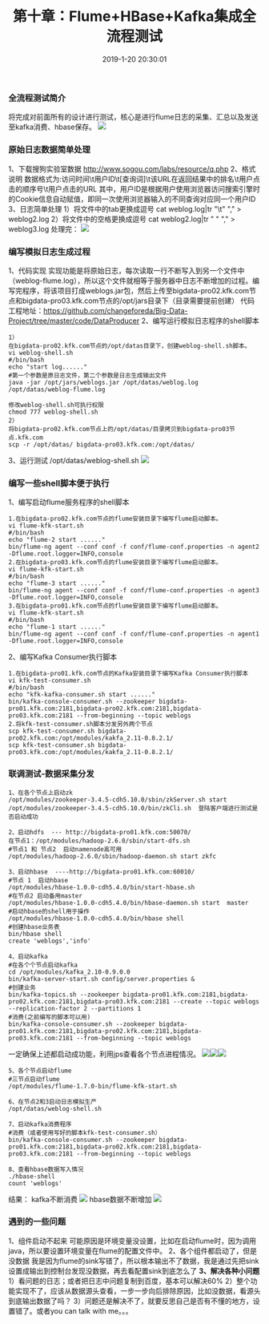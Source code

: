 ﻿---
title: 第十章：Flume+HBase+Kafka集成全流程测试
date: 2019-1-20 20:30:01
categories: "用户日志实时与离线分析系统" 
tags: 
 - 项目
---

### 全流程测试简介
将完成对前面所有的设计进行测试，核心是进行flume日志的采集、汇总以及发送至kafka消费、hbase保存。
![](http://ww1.sinaimg.cn/large/005BOtkIly1fzd3g6rboxj30go0gp43u.jpg)
###  原始日志数据简单处理
1、下载搜狗实验室数据
http://www.sogou.com/labs/resource/q.php
2、格式说明
数据格式为:访问时间\t用户ID\t[查询词]\t该URL在返回结果中的排名\t用户点击的顺序号\t用户点击的URL
其中，用户ID是根据用户使用浏览器访问搜索引擎时的Cookie信息自动赋值，即同一次使用浏览器输入的不同查询对应同一个用户ID
3、日志简单处理
1）将文件中的tab更换成逗号
cat weblog.log|tr "\t" "," > weblog2.log
2）将文件中的空格更换成逗号
cat weblog2.log|tr " " "," > weblog3.log
处理完：
![](http://ww1.sinaimg.cn/large/005BOtkIly1fzd3eylp5zj30l008fab1.jpg)
###  编写模拟日志生成过程
1、代码实现
    实现功能是将原始日志，每次读取一行不断写入到另一个文件中（weblog-flume.log），所以这个文件就相等于服务器中日志不断增加的过程。编写完程序，将该项目打成weblogs.jar包，然后上传至bigdata-pro02.kfk.com节点和bigdata-pro03.kfk.com节点的/opt/jars目录下（目录需要提前创建）
代码工程地址：https://github.com/changeforeda/Big-Data-Project/tree/master/code/DataProducer
2、编写运行模拟日志程序的shell脚本
```
1）
在bigdata-pro02.kfk.com节点的/opt/datas目录下，创建weblog-shell.sh脚本。
vi weblog-shell.sh
#/bin/bash
echo "start log......"
#第一个参数是原日志文件，第二个参数是日志生成输出文件
java -jar /opt/jars/weblogs.jar /opt/datas/weblog.log /opt/datas/weblog-flume.log

修改weblog-shell.sh可执行权限
chmod 777 weblog-shell.sh
2）
将bigdata-pro02.kfk.com节点上的/opt/datas/目录拷贝到bigdata-pro03节点.kfk.com
scp -r /opt/datas/ bigdata-pro03.kfk.com:/opt/datas/
```
3、运行测试
/opt/datas/weblog-shell.sh
![](http://ww1.sinaimg.cn/large/005BOtkIly1fzdb284hefj30he0chn95.jpg)
###  编写一些shell脚本便于执行
1、编写启动flume服务程序的shell脚本
```
1.在bigdata-pro02.kfk.com节点的flume安装目录下编写flume启动脚本。
vi flume-kfk-start.sh
#/bin/bash
echo "flume-2 start ......"
bin/flume-ng agent --conf conf -f conf/flume-conf.properties -n agent2 -Dflume.root.logger=INFO,console
2.在bigdata-pro03.kfk.com节点的flume安装目录下编写flume启动脚本。
vi flume-kfk-start.sh
#/bin/bash
echo "flume-3 start ......"
bin/flume-ng agent --conf conf -f conf/flume-conf.properties -n agent3 -Dflume.root.logger=INFO,console
3.在bigdata-pro01.kfk.com节点的flume安装目录下编写flume启动脚本。
vi flume-kfk-start.sh
#/bin/bash
echo "flume-1 start ......"
bin/flume-ng agent --conf conf -f conf/flume-conf.properties -n agent1 -Dflume.root.logger=INFO,console

```
2、编写Kafka Consumer执行脚本
```
1.在bigdata-pro01.kfk.com节点的Kafka安装目录下编写Kafka Consumer执行脚本
vi kfk-test-consumer.sh
#/bin/bash
echo "kfk-kafka-consumer.sh start ......"
bin/kafka-console-consumer.sh --zookeeper bigdata-pro01.kfk.com:2181,bigdata-pro02.kfk.com:2181,bigdata-pro03.kfk.com:2181 --from-beginning --topic weblogs
2.将kfk-test-consumer.sh脚本分发另外两个节点
scp kfk-test-consumer.sh bigdata-pro02.kfk.com:/opt/modules/kakfa_2.11-0.8.2.1/
scp kfk-test-consumer.sh bigdata-pro03.kfk.com:/opt/modules/kakfa_2.11-0.8.2.1/

```
###  联调测试-数据采集分发
```
1、在各个节点上启动zk
/opt/modules/zookeeper-3.4.5-cdh5.10.0/sbin/zkServer.sh start  
/opt/modules/zookeeper-3.4.5-cdh5.10.0/bin/zkCli.sh  登陆客户端进行测试是否启动成功

2、启动hdfs  --- http://bigdata-pro01.kfk.com:50070/
在节点1：/opt/modules/hadoop-2.6.0/sbin/start-dfs.sh 
#节点1 和 节点2  启动namenode高可用
/opt/modules/hadoop-2.6.0/sbin/hadoop-daemon.sh start zkfc

3、启动hbase  ----http://bigdata-pro01.kfk.com:60010/
#节点 1  启动hbase
/opt/modules/hbase-1.0.0-cdh5.4.0/bin/start-hbase.sh
#在节点2 启动备用master
/opt/modules/hbase-1.0.0-cdh5.4.0/bin/hbase-daemon.sh start  master
#启动hbase的shell用于操作
/opt/modules/hbase-1.0.0-cdh5.4.0/bin/hbase shell
#创建hbase业务表
bin/hbase shell
create 'weblogs','info'

4、启动kafka
#在各个个节点启动kafka
cd /opt/modules/kafka_2.10-0.9.0.0
bin/kafka-server-start.sh config/server.properties &
#创建业务
bin/kafka-topics.sh --zookeeper bigdata-pro01.kfk.com:2181,bigdata-pro02.kfk.com:2181,bigdata-pro03.kfk.com:2181 --create --topic weblogs --replication-factor 2 --partitions 1
#消费(之前编写的脚本可以用)
bin/kafka-console-consumer.sh --zookeeper bigdata-pro01.kfk.com:2181,bigdata-pro02.kfk.com:2181,bigdata-pro03.kfk.com:2181 --from-beginning --topic weblogs
```
一定确保上述都启动成功能，利用jps查看各个节点进程情况。
![](http://ww1.sinaimg.cn/large/005BOtkIly1fzdbmh1n31j309v042glj.jpg)![](http://ww1.sinaimg.cn/large/005BOtkIly1fzdbmovok3j309n03sa9y.jpg)![](http://ww1.sinaimg.cn/large/005BOtkIly1fzdbmw14tjj309o02cweb.jpg)
```
5、各个节点启动flume
#三节点启动flume
/opt/modules/flume-1.7.0-bin/flume-kfk-start.sh

6、在节点2和3启动日志模拟生产
/opt/datas/weblog-shell.sh

7、启动kafka消费程序
#消费（或者使用写好的脚本kfk-test-consumer.sh）
bin/kafka-console-consumer.sh --zookeeper bigdata-pro01.kfk.com:2181,bigdata-pro02.kfk.com:2181,bigdata-pro03.kfk.com:2181 --from-beginning --topic weblogs

8、查看hbase数据写入情况
./hbase-shell
count 'weblogs'
```
结果：
kafka不断消费
![](http://ww1.sinaimg.cn/large/005BOtkIly1fzdbszmkybj30rh0940ue.jpg)
hbase数据不断增加
![](http://ww1.sinaimg.cn/large/005BOtkIly1fzdbtek6eqj30rv0ar0ud.jpg)

###  遇到的一些问题
1、组件启动不起来
可能原因是环境变量没设置，比如在启动flume时，因为调用java，所以要设置环境变量在flume的配置文件中。
2、各个组件都启动了，但是没数据
我是因为flume的sink写错了，所以根本输出不了数据，我是通过先把sink设置成输出到控制台发现没数据，再去看配置sink到底怎么了
**3、解决各种小问题**
1）看问题的日志；或者把日志中问题复制到百度，基本可以解决60%
2）整个功能实现不了，应该从数据源头查看，一步一步向后排除原因，比如没数据，看源头到底输出数据了吗？
3）问题还是解决不了，就要反思自己是否有不懂的地方，设置错了。或者you can talk with me。。。
